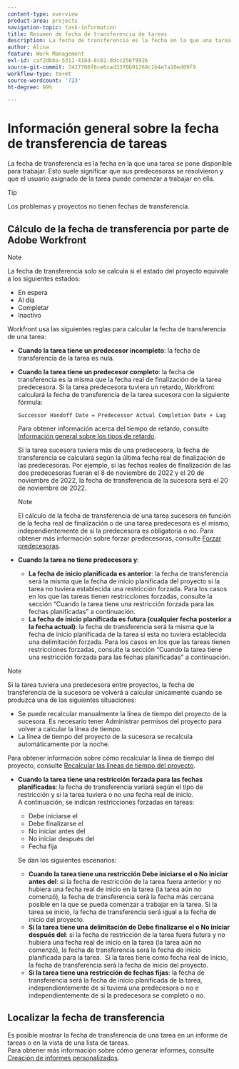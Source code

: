 ```yaml
---
content-type: overview
product-area: projects
navigation-topic: task-information
title: Resumen de fecha de transferencia de tareas
description: La fecha de transferencia es la fecha en la que una tarea se pone disponible para trabajar. Esto suele significar que sus predecesoras se resolvieron y que el usuario asignado de la tarea puede comenzar a trabajar en ella.
author: Alina
feature: Work Management
exl-id: caf2dbba-5311-418d-8c82-ddcc256f9926
source-git-commit: 7427706f6ce6cad3370b91269c1b4e7a10ed09f9
workflow-type: tm+mt
source-wordcount: '723'
ht-degree: 99%

---
```


# Información general sobre la fecha de transferencia de tareas

La fecha de transferencia es la fecha en la que una tarea se pone disponible para trabajar. Esto suele significar que sus predecesoras se resolvieron y que el usuario asignado de la tarea puede comenzar a trabajar en ella.

>[!TIP]
>
>Los problemas y proyectos no tienen fechas de transferencia.

## Cálculo de la fecha de transferencia por parte de Adobe Workfront

>[!NOTE]
>
>La fecha de transferencia solo se calcula si el estado del proyecto equivale a los siguientes estados:
>
>* En espera
>* Al día
>* Completar
>* Inactivo
>

Workfront usa las siguientes reglas para calcular la fecha de transferencia de una tarea:

* **Cuando la tarea tiene un predecesor incompleto**: la fecha de transferencia de la tarea es nula.
* **Cuando la tarea tiene un predecesor completo**: la fecha de transferencia es la misma que la fecha real de finalización de la tarea predecesora. Si la tarea predecesora tuviera un retardo, Workfront calculará la fecha de transferencia de la tarea sucesora con la siguiente fórmula:

  `Successor Handoff Date = Predecessor Actual Completion Date + Lag`

  Para obtener información acerca del tiempo de retardo, consulte [Información general sobre los tipos de retardo](../use-prdcssrs/lag-types.md).

  Si la tarea sucesora tuviera más de una predecesora, la fecha de transferencia se calculará según la última fecha real de finalización de las predecesoras. Por ejemplo, si las fechas reales de finalización de las dos predecesoras fueran el 8 de noviembre de 2022 y el 20 de noviembre de 2022, la fecha de transferencia de la sucesora será el 20 de noviembre de 2022.

  >[!NOTE]
  >
  >   El cálculo de la fecha de transferencia de una tarea sucesora en función de la fecha real de finalización o de una tarea predecesora es el mismo, independientemente de si la predecesora es obligatoria o no. Para obtener más información sobre forzar predecesoras, consulte [Forzar predecesoras](../use-prdcssrs/enforced-predecessors.md).


* **Cuando la tarea no tiene predecesora y**:

   * **La fecha de inicio planificada es anterior**: la fecha de transferencia será la misma que la fecha de inicio planificada del proyecto si la tarea no tuviera establecida una restricción forzada. Para los casos en los que las tareas tienen restricciones forzadas, consulte la sección “Cuando la tarea tiene una restricción forzada para las fechas planificadas” a continuación.
   * **La fecha de inicio planificada es futura (cualquier fecha posterior a la fecha actual)**: la fecha de transferencia será la misma que la fecha de inicio planificada de la tarea si esta no tuviera establecida una delimitación forzada. Para los casos en los que las tareas tienen restricciones forzadas, consulte la sección “Cuando la tarea tiene una restricción forzada para las fechas planificadas” a continuación.

>[!NOTE]
>
>Si la tarea tuviera una predecesora entre proyectos, la fecha de transferencia de la sucesora se volverá a calcular únicamente cuando se produzca una de las siguientes situaciones:
>
>* Se puede recalcular manualmente la línea de tiempo del proyecto de la sucesora. Es necesario tener Administrar permisos del proyecto para volver a calcular la línea de tiempo.
>* La línea de tiempo del proyecto de la sucesora se recalcula automáticamente por la noche.
>
>Para obtener información sobre cómo recalcular la línea de tiempo del proyecto, consulte [Recalcular las líneas de tiempo del proyecto](../../../manage-work/projects/manage-projects/recalculate-project-timeline.md).

* **Cuando la tarea tiene una restricción forzada para las fechas planificadas**: la fecha de transferencia variará según el tipo de restricción y si la tarea tuviera o no una fecha real de inicio.\
  A continuación, se indican restricciones forzadas en tareas:

   * Debe iniciarse el
   * Debe finalizarse el
   * No iniciar antes del
   * No iniciar después del
   * Fecha fija

  Se dan los siguientes escenarios:

   * **Cuando la tarea tiene una restricción Debe iniciarse el o No iniciar antes del**: si la fecha de restricción de la tarea fuera anterior y no hubiera una fecha real de inicio en la tarea (la tarea aún no comenzó), la fecha de transferencia será la fecha más cercana posible en la que se pueda comenzar a trabajar en la tarea. Si la tarea se inició, la fecha de transferencia será igual a la fecha de inicio del proyecto.
   * **Si la tarea tiene una delimitación de Debe finalizarse el o No iniciar después del**: si la fecha de restricción de la tarea fuera futura y no hubiera una fecha real de inicio en la tarea (la tarea aún no comenzó), la fecha de transferencia será la fecha de inicio planificada para la tarea.  Si la tarea tiene como fecha real de inicio, la fecha de transferencia será la fecha de inicio del proyecto.
   * **Si la tarea tiene una restricción de fechas fijas**: la fecha de transferencia será la fecha de inicio planificada de la tarea, independientemente de si tuviera una predecesora o no e independientemente de si la predecesora se completó o no.

<!--these are old descriptions, edited by Anna As. on August 25, 2023 in this issue - https://experience.adobe.com/#/@adobeinternalworkfront/so:hub-Hub/workfront/issue/64c0032500018fabd4fc484167eb10dc/updates
   * When the task has a constraint of Must Start On or Start No Earlier Than, the Handoff Date is the Constraint date, unless there is an Actual Start Date on the task. If there is an Actual Start Date on the task, the Handoff Date is the Actual Completion Date of the predecessor.
   * When the task has a constraint of Must Finish On or Start No Later Than, the Handoff Date is always the Actual Completion Date of the predecessor, regardless of whether there is an Actual Start Date on the task or not. 
   * When the task has a constraint of Fixed Dates, the Handoff Date is the Planned Start Date of the task, regardless of whether it has a predecessor or not and regardless of whether the predecessor is completed or not.

-->

## Localizar la fecha de transferencia

Es posible mostrar la fecha de transferencia de una tarea en un informe de tareas o en la vista de una lista de tareas.\
Para obtener más información sobre cómo generar informes, consulte [Creación de informes personalizados](../../../reports-and-dashboards/reports/creating-and-managing-reports/create-custom-report.md).

